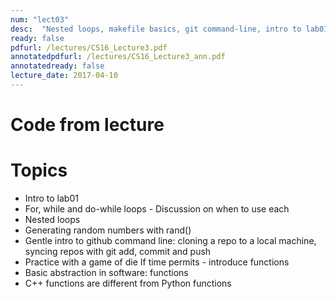 ```yaml
---
num: "lect03"
desc:  "Nested loops, makefile basics, git command-line, intro to lab01 "
ready: false
pdfurl: /lectures/CS16_Lecture3.pdf
annotatedpdfurl: /lectures/CS16_Lecture3_ann.pdf 
annotatedready: false
lecture_date: 2017-04-10
---
```



# Code from lecture

# Topics 
* Intro to lab01
* For, while and do-while loops - Discussion on when to use each
* Nested loops 
* Generating random numbers with rand()
* Gentle intro to github command line: cloning a repo to a local machine, syncing repos with git add, commit and push
* Practice with a game of die
If time permits - introduce functions
* Basic abstraction in software: functions
* C++ functions are different from Python functions





